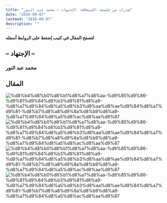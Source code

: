 ```yaml
---
title: "شذرات من فلسفة الإستخلاف: الإجتهاد – محمد عبد النور"
date: "2016-09-07"
lastmod: "2016-09-07"
description: ""
---
```

**لتصفح المقال في كتيب إضغط على الروابط أسفله**

## **– الإجتهاد –**

### محمد عبد النور

## المقال

![%d8%b4%d8%b0%d8%b1%d8%a7%d8%aa-%d9%85%d9%86-%d9%81%d9%84%d8%b3%d9%81%d8%a9-%d8%a7%d9%84%d8%a5%d8%b3%d8%aa%d8%ae%d9%84%d8%a7%d9%81-%d8%b7%d8%a8%d9%8a%d8%b9%d8%a9-%d8%a7%d9%84%d8%a5%d8%ac%d8%aa%d9%87](https://abouyaarebmarzouki.wordpress.com/wp-content/uploads/2016/09/d8b4d8b0d8b1d8a7d8aa-d985d986-d981d984d8b3d981d8a9-d8a7d984d8a5d8b3d8aad8aed984d8a7d981-d8b7d8a8d98ad8b9d8a9-d8a7d984d8a5d8acd8aad987.png?w=648) ![%d8%b4%d8%b0%d8%b1%d8%a7%d8%aa-%d9%85%d9%86-%d9%81%d9%84%d8%b3%d9%81%d8%a9-%d8%a7%d9%84%d8%a5%d8%b3%d8%aa%d8%ae%d9%84%d8%a7%d9%81-%d8%b7%d8%a8%d9%8a%d8%b9%d8%a9-%d8%a7%d9%84%d8%a5%d8%ac%d8%aa%d9%87](https://abouyaarebmarzouki.wordpress.com/wp-content/uploads/2016/09/d8b4d8b0d8b1d8a7d8aa-d985d986-d981d984d8b3d981d8a9-d8a7d984d8a5d8b3d8aad8aed984d8a7d981-d8b7d8a8d98ad8b9d8a9-d8a7d984d8a5d8acd8aad9871.png?w=648) ![%d8%b4%d8%b0%d8%b1%d8%a7%d8%aa-%d9%85%d9%86-%d9%81%d9%84%d8%b3%d9%81%d8%a9-%d8%a7%d9%84%d8%a5%d8%b3%d8%aa%d8%ae%d9%84%d8%a7%d9%81-%d8%b7%d8%a8%d9%8a%d8%b9%d8%a9-%d8%a7%d9%84%d8%a5%d8%ac%d8%aa%d9%87](https://abouyaarebmarzouki.wordpress.com/wp-content/uploads/2016/09/d8b4d8b0d8b1d8a7d8aa-d985d986-d981d984d8b3d981d8a9-d8a7d984d8a5d8b3d8aad8aed984d8a7d981-d8b7d8a8d98ad8b9d8a9-d8a7d984d8a5d8acd8aad9872.png?w=648) ![%d8%b4%d8%b0%d8%b1%d8%a7%d8%aa-%d9%85%d9%86-%d9%81%d9%84%d8%b3%d9%81%d8%a9-%d8%a7%d9%84%d8%a5%d8%b3%d8%aa%d8%ae%d9%84%d8%a7%d9%81-%d8%b7%d8%a8%d9%8a%d8%b9%d8%a9-%d8%a7%d9%84%d8%a5%d8%ac%d8%aa%d9%87](https://abouyaarebmarzouki.wordpress.com/wp-content/uploads/2016/09/d8b4d8b0d8b1d8a7d8aa-d985d986-d981d984d8b3d981d8a9-d8a7d984d8a5d8b3d8aad8aed984d8a7d981-d8b7d8a8d98ad8b9d8a9-d8a7d984d8a5d8acd8aad9873.png?w=648)

###